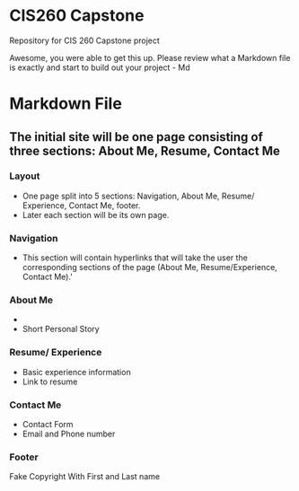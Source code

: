 # CIS260 Capstone

Repository for CIS 260 Capstone project

Awesome, you were able to get this up. Please review what a Markdown file is exactly and start to build out your project - Md 

# Markdown File

## The initial site will be one page consisting of three sections: About Me, Resume, Contact Me
### Layout
- One page split into 5 sections: Navigation, About Me, Resume/ Experience, Contact Me, footer. 
- Later each section will be its own page.
### Navigation
- This section will contain hyperlinks that will take the user the corresponding sections of the page (About Me, Resume/Experience, Contact Me).'

### About Me
- 
- Short Personal Story

### Resume/ Experience
- Basic experience information
- Link to resume

### Contact Me
- Contact Form
- Email and Phone number

### Footer
Fake Copyright With First and Last name



